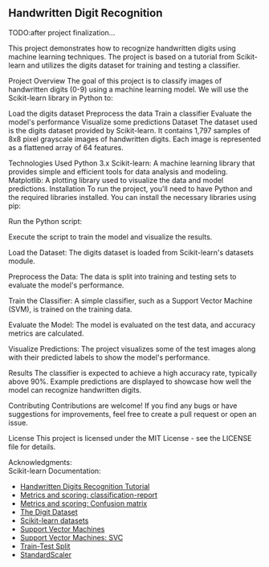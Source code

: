 ## Handwritten Digit Recognition

TODO:after project finalization...

This project demonstrates how to recognize handwritten digits using machine learning techniques. The project is based on a tutorial from Scikit-learn and utilizes the digits dataset for training and testing a classifier.

Project Overview
The goal of this project is to classify images of handwritten digits (0-9) using a machine learning model. We will use the Scikit-learn library in Python to:

Load the digits dataset
Preprocess the data
Train a classifier
Evaluate the model's performance
Visualize some predictions
Dataset
The dataset used is the digits dataset provided by Scikit-learn. It contains 1,797 samples of 8x8 pixel grayscale images of handwritten digits. Each image is represented as a flattened array of 64 features.

Technologies Used
Python 3.x
Scikit-learn: A machine learning library that provides simple and efficient tools for data analysis and modeling.
Matplotlib: A plotting library used to visualize the data and model predictions.
Installation
To run the project, you'll need to have Python and the required libraries installed. You can install the necessary libraries using pip:

Run the Python script:

Execute the script to train the model and visualize the results.

Load the Dataset:
The digits dataset is loaded from Scikit-learn's datasets module.

Preprocess the Data:
The data is split into training and testing sets to evaluate the model's performance.

Train the Classifier:
A simple classifier, such as a Support Vector Machine (SVM), is trained on the training data.

Evaluate the Model:
The model is evaluated on the test data, and accuracy metrics are calculated.

Visualize Predictions:
The project visualizes some of the test images along with their predicted labels to show the model's performance.

Results
The classifier is expected to achieve a high accuracy rate, typically above 90%. Example predictions are displayed to showcase how well the model can recognize handwritten digits.

Contributing
Contributions are welcome! If you find any bugs or have suggestions for improvements, feel free to create a pull request or open an issue.

License
This project is licensed under the MIT License - see the LICENSE file for details.

Acknowledgments:<br>
Scikit-learn Documentation: <br>
* [Handwritten Digits Recognition Tutorial](https://scikit-learn.org/stable/auto_examples/classification/plot_digits_classification.html)<br>
* [Metrics and scoring: classification-report](https://scikit-learn.org/stable/modules/model_evaluation.html#classification-report)<br>
* [Metrics and scoring: Confusion matrix](https://scikit-learn.org/stable/modules/model_evaluation.html#confusion-matrix)<br>
* [The Digit Dataset](https://scikit-learn.org/stable/auto_examples/datasets/plot_digits_last_image.html#sphx-glr-auto-examples-datasets-plot-digits-last-image-py)<br>
* [Scikit-learn datasets](https://scikit-learn.org/stable/api/sklearn.datasets.html)<br>
* [Support Vector Machines](https://scikit-learn.org/stable/modules/svm.html)<br>
* [Support Vector Machines: SVC](https://scikit-learn.org/stable/modules/generated/sklearn.svm.SVC.html#sklearn.svm.SVC)<br>
* [Train-Test Split](https://scikit-learn.org/stable/modules/generated/sklearn.model_selection.train_test_split.html#sklearn.model_selection.train_test_split)<br>
* [StandardScaler](https://scikit-learn.org/stable/modules/generated/sklearn.preprocessing.StandardScaler.html)<br>
